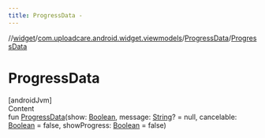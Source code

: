 ```yaml
---
title: ProgressData -
---
```

//[widget](../../index.md)/[com.uploadcare.android.widget.viewmodels](../index.md)/[ProgressData](index.md)/[ProgressData](-progress-data.md)



# ProgressData  
[androidJvm]  
Content  
fun [ProgressData](-progress-data.md)(show: [Boolean](https://kotlinlang.org/api/latest/jvm/stdlib/kotlin/-boolean/index.html), message: [String](https://kotlinlang.org/api/latest/jvm/stdlib/kotlin/-string/index.html)? = null, cancelable: [Boolean](https://kotlinlang.org/api/latest/jvm/stdlib/kotlin/-boolean/index.html) = false, showProgress: [Boolean](https://kotlinlang.org/api/latest/jvm/stdlib/kotlin/-boolean/index.html) = false)  



